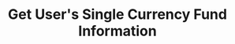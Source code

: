 ---
title: Get User's Single Currency Fund Information
position_number: 3
type: get
description: /future/user/v1/balance/detail
parameters:
    -
        name: coin
        type: string
        mandatory: true
        default: N/A
        description: Currency
        ranges:
left_code_blocks:
    -
        code_block: "public void getMarketConfig() {\r\n\tString text = HttpUtil.get(URL + \"/data/api/user/v1/getMarketConfig\");\r\n\tSystem.out.println(text);\r\n}"
        title: Java
        language: java
right_code_blocks:
    - code_block: |-
        {
          "error": {
            "code": "",
            "msg": ""
          },
          "msgInfo": "",
          "result": {
            "availableBalance": 0,      //Available balance
            "coin": "",                 //Currency
            "isolatedMargin": 0,        //Frozen isolated margin
            "openOrderMarginFrozen": 0, //Frozen order
            "crossedMargin": 0,         //Crossed Margin
            "bonus": 0,                 //Bouns
            "coupon": 0,                //Coupon
            "walletBalance": 0          //Balance
          },
          "returnCode": 0
        }
      title: Response
      language: json
---